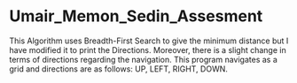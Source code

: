 # Umair_Memon_Sedin_Assesment
This Algorithm uses Breadth-First Search to give the minimum distance but I have modified it to print the Directions. Moreover, there is a slight change in terms of directions regarding the navigation. This program navigates as a grid and directions are as follows: UP, LEFT, RIGHT, DOWN.

